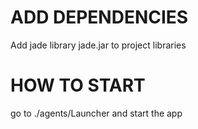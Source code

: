 # ADD DEPENDENCIES

Add jade library jade.jar to project libraries


# HOW TO START 

go to ./agents/Launcher and start the app 
